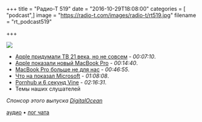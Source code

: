 +++
title = "Радио-Т 519"
date = "2016-10-29T18:08:00"
categories = [ "podcast",]
image = "https://radio-t.com/images/radio-t/rt519.jpg"
filename = "rt_podcast519"

+++

![](https://radio-t.com/images/radio-t/rt519.jpg)

- [Apple придумали ТВ 21 века, но не совсем](http://fortune.com/2016/10/27/apple-tv-holes/) - *00:07:10*.
- [Apple показали новый MacBook Pro](https://techcrunch.com/2016/10/27/apples-macbook-pro-event-recap-2016/) - *00:14:40*.
- [MacBook Pro больше не для нас](https://blog.devteam.space/new-macbook-pro-is-not-a-laptop-for-developers-anymore-d0d4b1b8b7de?gi=7d3054683958) - *00:46:55*.
- [Что на показал Microsoft](https://techcrunch.com/gallery/everything-announced-at-microsofts-windows-10-and-surface-event/) - *01:08:08*.
- [Pornhub и 6 секунд Vine](https://www.cnet.com/news/pornhub-offers-to-buy-vine-6-seconds-twitter-jack-dorsey/) - *02:16:31*.
- Темы наших слушателей

_Спонсор этого выпуска [DigitalOcean](https://do.co/radiot)_

[аудио](https://cdn.radio-t.com/rt_podcast519.mp3) • [лог чата](http://chat.radio-t.com/logs/radio-t-519.html)
<audio src="https://cdn.radio-t.com/rt_podcast519.mp3" preload="none"></audio>
